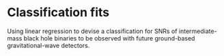 # Classification fits


Using linear regression to devise a classification for SNRs of intermediate-mass black hole binaries to be observed with future ground-based gravitational-wave detectors.
